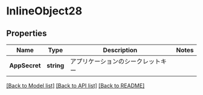 # InlineObject28

## Properties

Name | Type | Description | Notes
------------ | ------------- | ------------- | -------------
**AppSecret** | **string** | アプリケーションのシークレットキー | 

[[Back to Model list]](../README.md#documentation-for-models) [[Back to API list]](../README.md#documentation-for-api-endpoints) [[Back to README]](../README.md)


